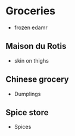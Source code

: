 # Groceries

- frozen edamr

## Maison du Rotis

- skin on thighs

## Chinese grocery

- Dumplings

## Spice store

- Spices
